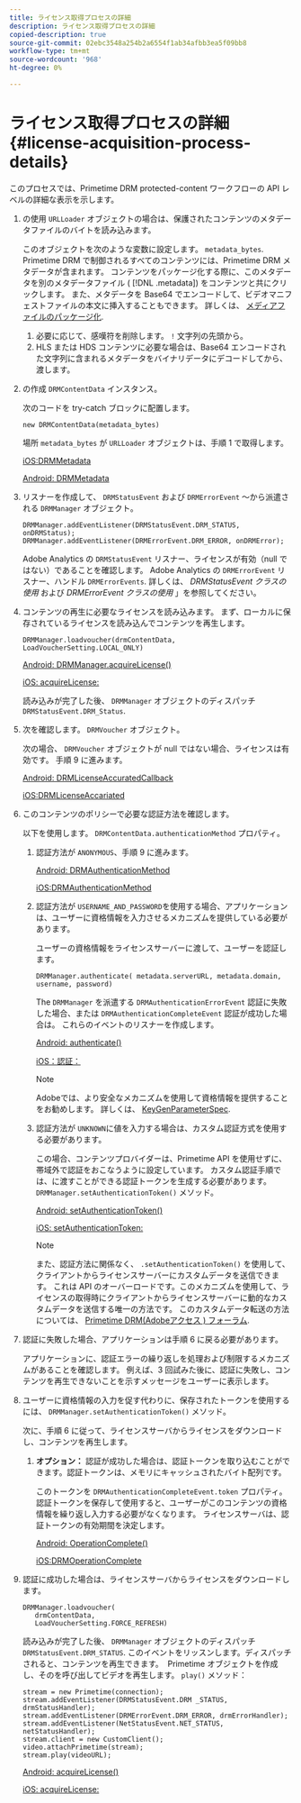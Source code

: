 ```yaml
---
title: ライセンス取得プロセスの詳細
description: ライセンス取得プロセスの詳細
copied-description: true
source-git-commit: 02ebc3548a254b2a6554f1ab34afbb3ea5f09bb8
workflow-type: tm+mt
source-wordcount: '968'
ht-degree: 0%

---
```


# ライセンス取得プロセスの詳細 {#license-acquisition-process-details}

このプロセスでは、Primetime DRM protected-content ワークフローの API レベルの詳細な表示を示します。

1. の使用 `URLLoader` オブジェクトの場合は、保護されたコンテンツのメタデータファイルのバイトを読み込みます。

   このオブジェクトを次のような変数に設定します。 `metadata_bytes`. Primetime DRM で制御されるすべてのコンテンツには、Primetime DRM メタデータが含まれます。 コンテンツをパッケージ化する際に、このメタデータを別のメタデータファイル ( [!DNL .metadata]) をコンテンツと共にクリックします。 また、メタデータを Base64 でエンコードして、ビデオマニフェストファイルの本文に挿入することもできます。 詳しくは、 [メディアファイルのパッケージ化](../protecting-content/packaging-media-overview/packaging-media-files.md).
   1. 必要に応じて、感嘆符を削除します。 `!` 文字列の先頭から。
   1. HLS または HDS コンテンツに必要な場合は、Base64 エンコードされた文字列に含まれるメタデータをバイナリデータにデコードしてから、渡します。
1. の作成 `DRMContentData` インスタンス。

   次のコードを try-catch ブロックに配置します。

   ```
   new DRMContentData(metadata_bytes)
   ```

   場所 `metadata_bytes` が `URLLoader` オブジェクトは、手順 1 で取得します。

   [iOS:DRMMetadata](https://help.adobe.com/en_US/primetime/api/drm-apis/client/ios/interface_d_r_m_metadata.html)

   [Android: DRMMetadata](https://help.adobe.com/en_US/primetime/api/drm-apis/client/android/index.html)

1. リスナーを作成して、 `DRMStatusEvent` および `DRMErrorEvent` ～から派遣される `DRMManager` オブジェクト。

   ```
   DRMManager.addEventListener(DRMStatusEvent.DRM_STATUS, onDRMStatus); 
   DRMManager.addEventListener(DRMErrorEvent.DRM_ERROR, onDRMError);
   ```

   Adobe Analytics の `DRMStatusEvent` リスナー、ライセンスが有効（null ではない）であることを確認します。 Adobe Analytics の `DRMErrorEvent` リスナー、ハンドル `DRMErrorEvents`. 詳しくは、 *DRMStatusEvent クラスの使用* および *DRMErrorEvent クラスの使用* 」を参照してください。

1. コンテンツの再生に必要なライセンスを読み込みます。
まず、ローカルに保存されているライセンスを読み込んでコンテンツを再生します。

   ```
   DRMManager.loadvoucher(drmContentData, LoadVoucherSetting.LOCAL_ONLY)
   ```

   [Android: DRMManager.acquireLicense()](https://help.adobe.com/en_US/primetime/api/drm-apis/client/android/com/adobe/ave/drm/DRMManager.html#acquireLicense(com.adobe.ave.drm.DRMMetadata,%20com.adobe.ave.drm.DRMAcquireLicenseSettings,%20com.adobe.ave.drm.DRMOperationErrorCallback,%20com.adobe.ave.drm.DRMLicenseAcquiredCallback))

   [iOS: acquireLicense:](https://help.adobe.com/en_US/primetime/api/drm-apis/client/ios/interface_d_r_m_manager.html#a52accb5ed5b49d6e5d91277d78279f1b)

   読み込みが完了した後、 `DRMManager` オブジェクトのディスパッチ `DRMStatusEvent.DRM_Status`.

1. 次を確認します。 `DRMVoucher` オブジェクト。


   次の場合、 `DRMVoucher` オブジェクトが null ではない場合、ライセンスは有効です。 手順 9 に進みます。

   [Android: DRMLicenseAccuratedCallback](https://help.adobe.com/en_US/primetime/api/drm-apis/client/android/com/adobe/ave/drm/DRMLicenseAcquiredCallback.html)

   [iOS:DRMLicenseAccariated](https://help.adobe.com/en_US/primetime/api/drm-apis/client/ios/_d_r_m_interface_8h.html#afe5a9e3a003f312ee268d9b00927fa6d)
1. このコンテンツのポリシーで必要な認証方法を確認します。

   以下を使用します。 `DRMContentData.authenticationMethod` プロパティ。
   1. 認証方法が `ANONYMOUS`、手順 9 に進みます。 

      [Android: DRMAuthenticationMethod](https://help.adobe.com/en_US/primetime/api/drm-apis/client/android/index.html?com/adobe/ave/drm/DRMLicenseAcquiredCallback.html)

      [iOS:DRMAuthenticationMethod](https://help.adobe.com/en_US/primetime/api/drm-apis/client/ios/_d_r_m_interface_8h.html#a2003f29af93898b52a4123c2dd92c457)
   1. 認証方法が `USERNAME_AND_PASSWORD`を使用する場合、アプリケーションは、ユーザーに資格情報を入力させるメカニズムを提供している必要があります。

      ユーザーの資格情報をライセンスサーバーに渡して、ユーザーを認証します。

      ```
      DRMManager.authenticate( metadata.serverURL, metadata.domain, username, password)
      ```

      The `DRMManager` を派遣する `DRMAuthenticationErrorEvent` 認証に失敗した場合、または `DRMAuthenticationCompleteEvent` 認証が成功した場合は。 これらのイベントのリスナーを作成します。

      [Android: authenticate()](https://help.adobe.com/en_US/primetime/api/drm-apis/client/android/com/adobe/ave/drm/DRMManager.html#authenticate(com.adobe.ave.drm.DRMMetadata,%20java.lang.String,%20java.lang.String,%20java.lang.String,%20java.lang.String,%20com.adobe.ave.drm.DRMOperationErrorCallback,%20com.adobe.ave.drm.DRMAuthenticationCompleteCallback))

      [iOS：認証：](https://help.adobe.com/en_US/primetime/api/drm-apis/client/ios/interface_d_r_m_manager.html#a169c1441f196a834094a8e0f5ecb4aca)

      >[!NOTE]
      >
      >Adobeでは、より安全なメカニズムを使用して資格情報を提供することをお勧めします。 詳しくは、 [KeyGenParameterSpec](https://developer.android.com/reference/android/security/keystore/KeyGenParameterSpec.html).

   1. 認証方法が `UNKNOWN`に値を入力する場合は、カスタム認証方式を使用する必要があります。

      この場合、コンテンツプロバイダーは、Primetime API を使用せずに、帯域外で認証をおこなうように設定しています。 カスタム認証手順では、に渡すことができる認証トークンを生成する必要があります。 `DRMManager.setAuthenticationToken()` メソッド。

      [Android: setAuthenticationToken()](https://help.adobe.com/en_US/primetime/api/drm-apis/client/android/com/adobe/ave/drm/DRMManager.html#setAuthenticationToken(com.adobe.ave.drm.DRMMetadata,%20java.lang.String,%20byte[],%20com.adobe.ave.drm.DRMOperationErrorCallback,%20com.adobe.ave.drm.DRMOperationCompleteCallback))

      [iOS: setAuthenticationToken:](https://help.adobe.com/en_US/primetime/api/drm-apis/client/ios/interface_d_r_m_manager.html#a17884b5d9bcc5b0b39503f61140f9b09)

      >[!NOTE]
      >
      >また、認証方法に関係なく、 `.setAuthenticationToken()` を使用して、クライアントからライセンスサーバーにカスタムデータを送信できます。 これは API のオーバーロードです。このメカニズムを使用して、ライセンスの取得時にクライアントからライセンスサーバーに動的なカスタムデータを送信する唯一の方法です。 このカスタムデータ転送の方法については、 [Primetime DRM(Adobeアクセス ) フォーラム](https://forums.adobe.com/community/adobe_access).

1. 認証に失敗した場合、アプリケーションは手順 6 に戻る必要があります。

   アプリケーションに、認証エラーの繰り返しを処理および制限するメカニズムがあることを確認します。 例えば、3 回試みた後に、認証に失敗し、コンテンツを再生できないことを示すメッセージをユーザーに表示します。
1. ユーザーに資格情報の入力を促す代わりに、保存されたトークンを使用するには、 `DRMManager.setAuthenticationToken()` メソッド。

   次に、手順 6 に従って、ライセンスサーバからライセンスをダウンロードし、コンテンツを再生します。
   1. **オプション：** 認証が成功した場合は、認証トークンを取り込むことができます。認証トークンは、メモリにキャッシュされたバイト配列です。

      このトークンを `DRMAuthenticationCompleteEvent.token` プロパティ。 認証トークンを保存して使用すると、ユーザーがこのコンテンツの資格情報を繰り返し入力する必要がなくなります。 ライセンスサーバは、認証トークンの有効期間を決定します。

      [Android: OperationComplete()](https://help.adobe.com/en_US/primetime/api/drm-apis/client/android/com/adobe/ave/drm/DRMOperationCompleteCallback.html)

      [iOS:DRMOperationComplete](https://help.adobe.com/en_US/primetime/api/drm-apis/client/ios/_d_r_m_interface_8h.html#a5f2392ec6661b51bf7b0df71cd514731)
1. 認証に成功した場合は、ライセンスサーバからライセンスをダウンロードします。

   ```
   DRMManager.loadvoucher( 
      drmContentData, 
      LoadVoucherSetting.FORCE_REFRESH)
   ```

   読み込みが完了した後、 `DRMManager` オブジェクトのディスパッチ `DRMStatusEvent.DRM_STATUS`. このイベントをリッスンします。ディスパッチされると、コンテンツを再生できます。  Primetime オブジェクトを作成し、そのを呼び出してビデオを再生します。 `play()` メソッド：

   ```
   stream = new Primetime(connection); 
   stream.addEventListener(DRMStatusEvent.DRM _STATUS, drmStatusHandler); 
   stream.addEventListener(DRMErrorEvent.DRM_ERROR, drmErrorHandler); 
   stream.addEventListener(NetStatusEvent.NET_STATUS, netStatusHandler); 
   stream.client = new CustomClient(); 
   video.attachPrimetime(stream); 
   stream.play(videoURL);
   ```

   [Android: acquireLicense()](https://help.adobe.com/en_US/primetime/api/drm-apis/client/android/com/adobe/ave/drm/DRMManager.html#acquireLicense(com.adobe.ave.drm.DRMMetadata,%20com.adobe.ave.drm.DRMAcquireLicenseSettings,%20com.adobe.ave.drm.DRMOperationErrorCallback,%20com.adobe.ave.drm.DRMLicenseAcquiredCallback))

   [iOS: acquireLicense:](https://help.adobe.com/en_US/primetime/api/drm-apis/client/ios/interface_d_r_m_manager.html#a52accb5ed5b49d6e5d91277d78279f1b)
